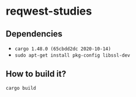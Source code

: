 # reqwest-studies

## Dependencies

* `cargo 1.48.0 (65cbdd2dc 2020-10-14)`
* `sudo apt-get install pkg-config libssl-dev`

## How to build it?

```shell script
cargo build
```
